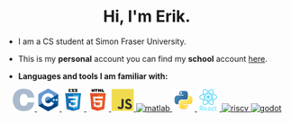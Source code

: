 <h1 align="center">Hi, I'm Erik.</h1>

- I am a CS student at Simon Fraser University.

- This is my **personal** account you can find my **school** account [here](https://github.com/eriks-23).

- **Languages and tools I am familiar with:**
<p align="center">
  <!-- existing icons -->
  <a href="https://www.cprogramming.com/" target="_blank" rel="noreferrer">
    <img src="https://raw.githubusercontent.com/devicons/devicon/master/icons/c/c-original.svg" alt="c" width="40" height="40"/>
  </a>
  <a href="https://www.w3schools.com/cpp/" target="_blank" rel="noreferrer">
    <img src="https://raw.githubusercontent.com/devicons/devicon/master/icons/cplusplus/cplusplus-original.svg" alt="cplusplus" width="40" height="40"/>
  </a>
  <a href="https://www.w3schools.com/css/" target="_blank" rel="noreferrer">
    <img src="https://raw.githubusercontent.com/devicons/devicon/master/icons/css3/css3-original-wordmark.svg" alt="css3" width="40" height="40"/>
  </a>
  <a href="https://www.w3.org/html/" target="_blank" rel="noreferrer">
    <img src="https://raw.githubusercontent.com/devicons/devicon/master/icons/html5/html5-original-wordmark.svg" alt="html5" width="40" height="40"/>
  </a>
  <a href="https://developer.mozilla.org/en-US/docs/Web/JavaScript" target="_blank" rel="noreferrer">
    <img src="https://raw.githubusercontent.com/devicons/devicon/master/icons/javascript/javascript-original.svg" alt="javascript" width="40" height="40"/>
  </a>
  <a href="https://www.mathworks.com/" target="_blank" rel="noreferrer">
    <img src="https://upload.wikimedia.org/wikipedia/commons/2/21/Matlab_Logo.png" alt="matlab" width="40" height="40"/>
  </a>
  <a href="https://www.python.org" target="_blank" rel="noreferrer">
    <img src="https://raw.githubusercontent.com/devicons/devicon/master/icons/python/python-original.svg" alt="python" width="40" height="40"/>
  </a>
  <a href="https://reactjs.org/" target="_blank" rel="noreferrer">
    <img src="https://raw.githubusercontent.com/devicons/devicon/master/icons/react/react-original-wordmark.svg" alt="react" width="40" height="40"/>
  </a>

  <!-- RISC‑V Assembly -->
  <a href="https://riscv.org/" target="_blank" rel="noreferrer">
    <img src="https://upload.wikimedia.org/wikipedia/commons/thumb/6/6b/RISC-V-logo-square.svg/2560px-RISC-V-logo-square.svg.png" alt="riscv" width="40" height="40"/>
  </a>

  <!-- Godot Engine -->
  <a href="https://godotengine.org/" target="_blank" rel="noreferrer">
    <img src="https://upload.wikimedia.org/wikipedia/commons/thumb/6/6a/Godot_icon.svg/2048px-Godot_icon.svg.png" alt="godot" width="40" height="40"/>
  </a>
</p>
